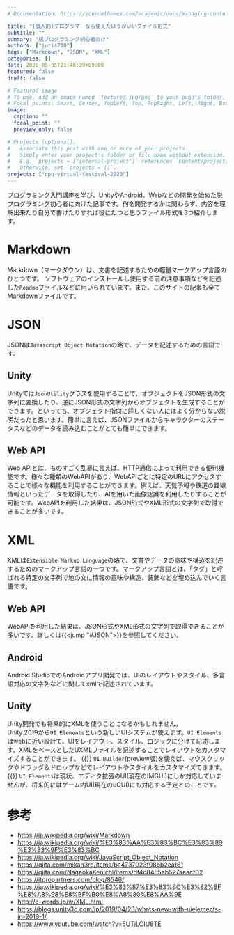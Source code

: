 ```yaml
---
# Documentation: https://sourcethemes.com/academic/docs/managing-content/

title: "(個人的)プログラマーなら使えたほうがいいファイル形式"
subtitle: ""
summary: "脱プログラミング初心者向け"
authors: ["juris710"]
tags: ["Markdown", "JSON", "XML"]
categories: []
date: 2020-05-05T21:46:39+09:00
featured: false
draft: false

# Featured image
# To use, add an image named `featured.jpg/png` to your page's folder.
# Focal points: Smart, Center, TopLeft, Top, TopRight, Left, Right, BottomLeft, Bottom, BottomRight.
image:
  caption: ""
  focal_point: ""
  preview_only: false

# Projects (optional).
#   Associate this post with one or more of your projects.
#   Simply enter your project's folder or file name without extension.
#   E.g. `projects = ["internal-project"]` references `content/project/deep-learning/index.md`.
#   Otherwise, set `projects = []`.
projects: ["opu-virtual-festival-2020"]
---
```

プログラミング入門講座を学び、UnityやAndroid、Webなどの開発を始めた脱プログラミング初心者に向けた記事です。何を開発するかに関わらず、内容を理解出来たり自分で書けたりすれば役にたつと思うファイル形式を3つ紹介します。

# Markdown  
Markdown（マークダウン）は、文書を記述するための軽量マークアップ言語のひとつです。
ソフトウェアのインストールし使用する前の注意事項などを記述した`Readme`ファイルなどに用いられています。また、このサイトの記事も全てMarkdownファイルです。  
# JSON
JSONは`Javascript Object Notation`の略で、データを記述するための言語です。
## Unity
Unityでは`JsonUtility`クラスを使用することで、オブジェクトをJSON形式の文字列に変換したり、逆にJSON形式の文字列からオブジェクトを生成することができます。といっても、オブジェクト指向に詳しくない人にはよく分からない説明だったと思います。簡単に言えば、JSONファイルからキャラクターのステータスなどのデータを読み込むことがとても簡単にできます。
## Web API
Web APIとは、ものすごく乱暴に言えば、HTTP通信によって利用できる便利機能です。様々な種類のWebAPIがあり、WebAPIごとに特定のURLにアクセスすることで様々な機能を利用することができます。例えば、天気予報や鉄道の路線情報といったデータを取得したり、AIを用いた画像認識を利用したりすることが可能です。WebAPIを利用した結果は、JSON形式やXML形式の文字列で取得できることが多いです。
# XML  
XMLは`Extensible Markup Language`の略で、文書やデータの意味や構造を記述するためのマークアップ言語の一つです。マークアップ言語とは、「タグ」と呼ばれる特定の文字列で地の文に情報の意味や構造、装飾などを埋め込んでいく言語です。
## Web API
WebAPIを利用した結果は、JSON形式やXML形式の文字列で取得できることが多いです。詳しくは{{<jump "#JSON">}}を参照してください。
## Android  
Android StudioでのAndroidアプリ開発では、UIのレイアウトやスタイル、多言語対応の文字列などに関してxmlで記述されています。  
## Unity  
Unity開発でも将来的にXMLを使うことになるかもしれません。  
Unity 2019から`UI Elements`という新しいUIシステムが使えます。`UI Elements`はwebに近い設計で、UIをレイアウト、スタイル、ロジックに分けて記述します。XMLをベースとしたUXMLファイルを記述することでレイアウトをカスタマイズすることができます。
{{<alert note>}}
`UI Builder`(preview版)を使えば、マウスクリックやドラッグ＆ドロップなどでレイアウトやスタイルをカスタマイズできます。
{{</alert>}}
`UI Elements`は現状、エディタ拡張のUI(現在のIMGUI)にしか対応していませんが、将来的にはゲーム内UI(現在のuGUI)にも対応する予定とのことです。

# 参考  
- https://ja.wikipedia.org/wiki/Markdown
- https://ja.wikipedia.org/wiki/%E3%83%AA%E3%83%BC%E3%83%89%E3%83%9F%E3%83%BC
- https://ja.wikipedia.org/wiki/JavaScript_Object_Notation
- https://qiita.com/mikan3rd/items/ba4737023f08bb2ca161
- https://qiita.com/NagaokaKenichi/items/df4c8455ab527aeacf02
- https://itpropartners.com/blog/8546/
- https://ja.wikipedia.org/wiki/%E3%83%87%E3%83%BC%E3%82%BF%E8%A8%98%E8%BF%B0%E8%A8%80%E8%AA%9E
- http://e-words.jp/w/XML.html
- https://blogs.unity3d.com/jp/2019/04/23/whats-new-with-uielements-in-2019-1/  
- https://www.youtube.com/watch?v=5UTiLOIU8TE  
